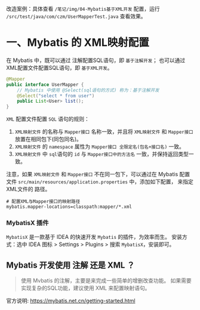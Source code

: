 
改造案例：具体查看 `/笔记/img/04-Mybatis基于XML开发` 配置，运行 `/src/test/java/com/czm/UserMapperTest.java` 查看效果。

# 一、Mybatis 的 XML映射配置

在 Mybatis 中，既可以通过 注解配置SQL语句，即 `基于注解开发`；
也可以通过 XML配置文件配置SQL语句，即 `基于XML开发`。

```java
@Mapper
public interface UserMapper {
    // Mybatis 中使用 @Select(sql语句的方式) 称为：基于注解开发
    @Select("select * from user")
    public List<User> list();
}
```

`XML` 配置文件配置 `SQL` 语句的规则：
1. `XML映射文件` 的名称与 `Mapper接口` 名称一致，并且将 `XML映射文件` 和 `Mapper接口` 放置在相同包下(同包同名)。
2. `XML映射文件` 的 `namespace` 属性为 `Mapper接口 全限定名(包名+接口名)` 一致。
3. `XML映射文件` 中 `sql`语句的 `id` 与 `Mapper接口中的方法名` 一致，并保持返回类型一致。

注意，如果 `XML映射文件` 和 `Mapper接口` 不在同一包下，可以通过在 Mybatis 配置文件 `src/main/resources/application.properties` 中，添加如下配置，
来指定 XML文件的 路径。
```
# 配置XML与Mapper接口的映射路径
mybatis.mapper-locations=classpath:mapper/*.xml
```

### MybatisX 插件

`MybatisX` 是一款基于 IDEA 的快速开发 `Mybatis` 的插件，为效率而生。
安装方式：选中 IDEA 图标 > Settings > Plugins > 搜索 `MybatisX`，安装即可。

## Mybatis 开发使用 注解 还是 XML ？

> 使用 Mvbatis 的注解，主要是来完成一些简单的增删改查功能。
> 如果需要实现复杂的SQL功能，建议使用 XML 来配置映射语句。

官方说明: <https://mybatis.net.cn/getting-started.html>